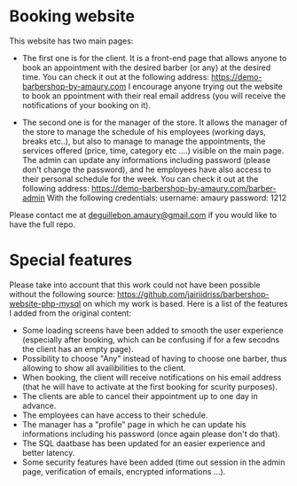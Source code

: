 # Booking website
This website has two main pages: 

* The first one is for the client. It is a front-end page that allows anyone to book an appointment with the desired barber (or any) at the desired time. 
You can check it out at the following address: https://demo-barbershop-by-amaury.com
I encourage anyone trying out the website to book an ppointment with their real email address (you will receive the notifications of your booking on it).

* The second one is for the manager of the store. It allows the manager of the store to manage the schedule of his employees (working days, breaks etc..), 
but also to manage to manage the appointments, the services offered (price, time, category etc ....) visible on the main page. 
The admin can update any informations including password (please don't change the password), and he employees have also access to their personal schedule for the week.
You can check it out at the following address: https://demo-barbershop-by-amaury.com/barber-admin
With the following credentials:
username: amaury
password: 1212

Please contact me at deguillebon.amaury@gmail.com if you would like to have the full repo.

# Special features
Please take into account that this work could not have been possible without the following source: https://github.com/jairiidriss/barbershop-website-php-mysql on which my work is based. 
Here is a list of the features I added from the original content:
* Some loading screens have been added to smooth the user experience (especially after booking, which can be confusing if for a few secodns the client has an empty page).
* Possibility to choose "Any" instead of having to choose one barber, thus allowing to show all availibilities to the client.
* When booking, the client will receive notifications on his email address (that he will have to activate at the first booking for scurity purposes).
* The clients are able to cancel their appointment up to one day in advance.
* The employees can have access to their schedule.
* The manager has a "profile" page in which he can update his informations including his password (once again please don't do that).
* The SQL daatbase has been updated for an easier experience and better latency.
* Some security features have been added (time out session in the admin page, verification of emails, encrypted informations ...).

